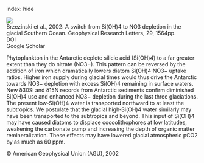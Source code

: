 index: hide

<div class="Citation">
    <div class="Citation-thumb CitationThumb-linked"  data-href="https://doi.org/10.1029/2001gl014349">
      <img src="https://static.claimspace.cloud/climate-study-static/refs/thumbs/6/Brzezinski_et_al_2002-thumb.png" />
    </div>

  <div class="Citation-body">
    <div class="Citation-text">Brzezinski et al., 2002: A switch from Si(OH)4 to NO3 depletion in the glacial Southern Ocean. <span class="Article-journal">Geophysical Research Letters, </span><span class="Article-volume">29, </span>1564pp.</div>
    <div class="Citation-links">
      <div class="CitationLink" data-href="https://doi.org/10.1029/2001gl014349">
        <div class="CitationLink-icon CitationLink-Doi"></div>
        <div class="CitationLink-text">DOI</div>
      </div>
      <div class="CitationLink" data-href="https://scholar.google.com/scholar?q=10.1029/2001gl014349">
        <div class="CitationLink-icon CitationLink-Scholar"></div>
        <div class="CitationLink-text">Google Scholar</div>
      </div>
    </div>
  </div>
</div>

Phytoplankton in the Antarctic deplete silicic acid (Si(OH)4) to a far greater extent than they do nitrate (NO3−). This pattern can be reversed by the addition of iron which dramatically lowers diatom Si(OH)4:NO3− uptake ratios. Higher iron supply during glacial times would thus drive the Antarctic towards NO3− depletion with excess Si(OH)4 remaining in surface waters. New δ30Si and δ15N records from Antarctic sediments confirm diminished Si(OH)4 use and enhanced NO3− depletion during the last three glaciations. The present low‐Si(OH)4 water is transported northward to at least the subtropics. We postulate that the glacial high‐Si(OH)4 water similarly may have been transported to the subtropics and beyond. This input of Si(OH)4 may have caused diatoms to displace coccolithophores at low latitudes, weakening the carbonate pump and increasing the depth of organic matter remineralization. These effects may have lowered glacial atmospheric pCO2 by as much as 60 ppm.

<div class="Citation-copy">
&copy; American Geophysical Union (AGU), 2002
</div>